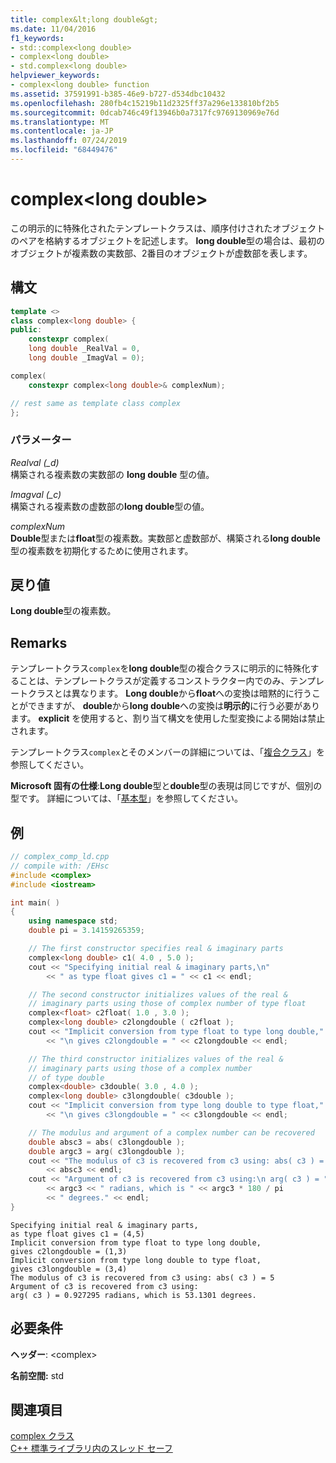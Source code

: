 ```yaml
---
title: complex&lt;long double&gt;
ms.date: 11/04/2016
f1_keywords:
- std::complex<long double>
- complex<long double>
- std.complex<long double>
helpviewer_keywords:
- complex<long double> function
ms.assetid: 37591991-b385-46e9-b727-d534dbc10432
ms.openlocfilehash: 280fb4c15219b11d2325ff37a296e133810bf2b5
ms.sourcegitcommit: 0dcab746c49f13946b0a7317fc9769130969e76d
ms.translationtype: MT
ms.contentlocale: ja-JP
ms.lasthandoff: 07/24/2019
ms.locfileid: "68449476"
---
```

# <a name="complexltlong-doublegt"></a>complex&lt;long double&gt;

この明示的に特殊化されたテンプレートクラスは、順序付けされたオブジェクトのペアを格納するオブジェクトを記述します。 **long double**型の場合は、最初のオブジェクトが複素数の実数部、2番目のオブジェクトが虚数部を表します。

## <a name="syntax"></a>構文

```cpp
template <>
class complex<long double> {
public:
    constexpr complex(
    long double _RealVal = 0,
    long double _ImagVal = 0);

complex(
    constexpr complex<long double>& complexNum);

// rest same as template class complex
};
```

### <a name="parameters"></a>パラメーター

*Realval (_d)* \
構築される複素数の実数部の **long double** 型の値。

*Imagval (_c)* \
構築される複素数の虚数部の**long double**型の値。

*complexNum*\
**Double**型または**float**型の複素数。実数部と虚数部が、構築される**long double**型の複素数を初期化するために使用されます。

## <a name="return-value"></a>戻り値

**Long double**型の複素数。

## <a name="remarks"></a>Remarks

テンプレートクラス`complex`を**long double**型の複合クラスに明示的に特殊化することは、テンプレートクラスが定義するコンストラクター内でのみ、テンプレートクラスとは異なります。 **Long double**から**float**への変換は暗黙的に行うことができますが、 **double**から**long double**への変換は**明示的**に行う必要があります。 **explicit** を使用すると、割り当て構文を使用した型変換による開始は禁止されます。

テンプレートクラス`complex`とそのメンバーの詳細については、「[複合クラス](../standard-library/complex-class.md)」を参照してください。

**Microsoft 固有の仕様**:**Long double**型と**double**型の表現は同じですが、個別の型です。 詳細については、「[基本型](../cpp/fundamental-types-cpp.md)」を参照してください。

## <a name="example"></a>例

```cpp
// complex_comp_ld.cpp
// compile with: /EHsc
#include <complex>
#include <iostream>

int main( )
{
    using namespace std;
    double pi = 3.14159265359;

    // The first constructor specifies real & imaginary parts
    complex<long double> c1( 4.0 , 5.0 );
    cout << "Specifying initial real & imaginary parts,\n"
        << " as type float gives c1 = " << c1 << endl;

    // The second constructor initializes values of the real &
    // imaginary parts using those of complex number of type float
    complex<float> c2float( 1.0 , 3.0 );
    complex<long double> c2longdouble ( c2float );
    cout << "Implicit conversion from type float to type long double,"
        << "\n gives c2longdouble = " << c2longdouble << endl;

    // The third constructor initializes values of the real &
    // imaginary parts using those of a complex number
    // of type double
    complex<double> c3double( 3.0 , 4.0 );
    complex<long double> c3longdouble( c3double );
    cout << "Implicit conversion from type long double to type float,"
        << "\n gives c3longdouble = " << c3longdouble << endl;

    // The modulus and argument of a complex number can be recovered
    double absc3 = abs( c3longdouble );
    double argc3 = arg( c3longdouble );
    cout << "The modulus of c3 is recovered from c3 using: abs( c3 ) = "
        << absc3 << endl;
    cout << "Argument of c3 is recovered from c3 using:\n arg( c3 ) = "
        << argc3 << " radians, which is " << argc3 * 180 / pi
        << " degrees." << endl;
}
```

```Output
Specifying initial real & imaginary parts,
as type float gives c1 = (4,5)
Implicit conversion from type float to type long double,
gives c2longdouble = (1,3)
Implicit conversion from type long double to type float,
gives c3longdouble = (3,4)
The modulus of c3 is recovered from c3 using: abs( c3 ) = 5
Argument of c3 is recovered from c3 using:
arg( c3 ) = 0.927295 radians, which is 53.1301 degrees.
```

## <a name="requirements"></a>必要条件

**ヘッダー**: \<complex>

**名前空間:** std

## <a name="see-also"></a>関連項目

[complex クラス](../standard-library/complex-class.md)\
[C++ 標準ライブラリ内のスレッド セーフ](../standard-library/thread-safety-in-the-cpp-standard-library.md)
